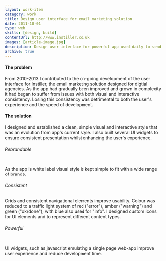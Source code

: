 ```yaml
---
layout: work-item
category: work
title: Design user interface for email marketing solution
date: 2011-10-01
type: web
skills: [design, build]
contentUrl: http://www.instiller.co.uk
images: [article-image.jpg]
description: Design user interface for powerful app used daily to send millions of emails for brands such as Premier Inn and HMV
archive: true
---
```


#### The problem

From 2010-2013 I contributed to the on-going development of the user interface for Instiller, the email marketing solution designed for digtial agencies. As the app had gradually been improved and grown in complexity it had began to suffer from issues with both visual and interactive consistency. Losing this consistency was detrimental to both the user's experience and the speed of development.

#### The solution

I designed and established a clean, simple visual and interactive style that was an evolution from app's current style. I also built several UI widgets to ensure consistent presentation whilst enhancing the user's experience.

###### Rebrandable

<img src="images/work-article-instiller-ui-rebrand.png" alt="" title="Screenshot of rebrandable UI"/>

As the app is white label visual style is kept simple to fit with a wide range of brands.

###### Consistent

Grids and consistent navigational elements improve usability. Colour was reduced to a traffic light system of red ("error"), amber ("warning") and green ("ok/done"); with blue also used for "info". I designed custom icons for UI elements and to represent different content types.

###### Powerful

<img src="images/work-article-instiller-ui-item.png" alt="" title="Screenshot of UI element"/>

UI widgets, such as javascript emulating a single page web-app improve user experience and reduce development time.
